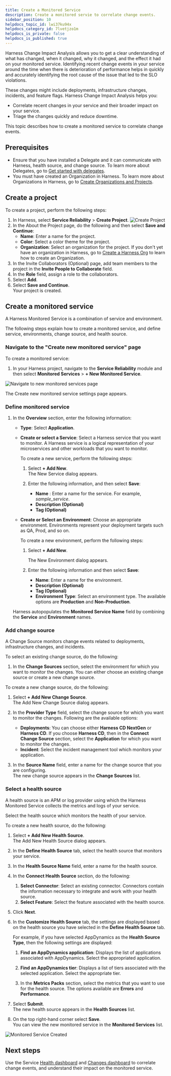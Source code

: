 ```yaml
---
title: Create a Monitored Service
description: Create a monitored servie to correlate change events.
sidebar_position: 10
helpdocs_topic_id: lwi37ku94x
helpdocs_category_id: 7lvetjzo1m
helpdocs_is_private: false
helpdocs_is_published: true
---
```


Harness Change Impact Analysis allows you to get a clear understanding of what has changed, when it changed, why it changed, and the effect it had on your monitored service.  Identifying recent change events in your service around the time when there is deterioration of performance helps in quickly and accurately identifying the root cause of the issue that led to the SLO violations.

These changes might include deployments, infrastructure changes, incidents, and feature flags. Harness Change Impact Analysis helps you: 

- Correlate recent changes in your service and their broader impact on your service.
- Triage the changes quickly and reduce downtime.

This topic describes how to create a monitored service to correlate change events.


## Prerequisites

- Ensure that you have installed a Delegate and it can communicate with Harness, health source, and change source. To learn more about Delegates, go to [Get started with delegates](https://developer.harness.io/docs/category/get-started-with-delegates).
- You must have created an Organization in Harness. To learn more about Organizations in Harness, go to [Create Organizations and Projects](https://developer.harness.io/docs/platform/organizations-and-projects/create-an-organization).

## Create a project
To create a project, perform the following steps:

1. In Harness, select **Service Reliability** > **Create Project**.
   ![Create Project](./static/change-impact-create-project-navigate.png)
2. In the About the Project page, do the following and then select **Save and Continue**: 
   - **Name**: Enter a name for the project.
   - **Color**: Select a color theme for the project.
   - **Organization**: Select an organization for the project. If you don't yet have an organization in Harness, go to [Create a Harness Org](https://developer.harness.io/docs/platform/organizations-and-projects/create-an-organization#step-1-create-a-harness-org) to learn how to create an Organization.
3. In the Invite Collaborators (Optional) page, add team members to the project in the **Invite People to Collaborate** field.
4. In the **Role** field, assign a role to the collaborators.
5. Select **Add**.
6. Select **Save and Continue**.  
   Your project is created.


## Create a monitored service

A Harness Monitored Service is a combination of service and environment.

The following steps explain how to create a monitored service, and define service, environments, change source, and health source.


### Navigate to the "Create new monitored service" page

To create a monitored service:

1. In your Harness project, navigate to the **Service Reliability** module and then select **Monitored Services** > **+ New Monitored Service**.

![Navigate to new monitored services page](./static/change-impact-moniterdservice-navigate.png)

The Create new monitored service settings page appears.


### Define monitored service

1. In the **Overview** section, enter the following information:
    * **Type**: Select **Application**.
    * **Create or select a Service**: Select a Harness service that you want to monitor. A Harness service is a logical representation of your microservices and other workloads that you want to monitor.

      To create a new service, perform the following steps:
        
      1. Select **+ Add New**.  
        The New Service dialog appears.
      2. Enter the following information, and then select **Save**:
       
          *  **Name** : Enter a name for the service. For example, _sample_service_.
          *  **Description (Optional)**
          *  **Tag (Optional)** 

    * **Create or Select an Environment**: Choose an appropriate environment. Environments represent your deployment targets such as QA, Prod, and so on.
  
        To create a new environment, perform the following steps:
    
      1. Select **+ Add New**. 
     
         The New Environment dialog appears.
      2. Enter the following information and then select **Save**:

            * **Name**: Enter a name for the environment.
            * **Description (Optional)**
            * **Tag (Optional)**
            * **Environment Type**: Select an environment type. The available options are **Production** and **Non-Production**.

    Harness autopopulates the **Monitored Service Name** field by combining the **Service** and **Environment** names.


### Add change source

A Change Source monitors change events related to deployments, infrastructure changes, and incidents.  

To select an existing change source, do the following:

1. In the **Change Sources** section, select the environment for which you want to monitor the changes. You can either choose an existing change source or create a new change source.  
 
To create a new change source, do the following:

1. Select **+ Add New Change Source**.  
   The Add New Change Source dialog appears.  

2. In the **Provider Type** field, select the change source for which you want to monitor the changes. Following are the available options:  

    - **Deployments**: You can choose either **Harness CD NextGen** or **Harness CD**. If you choose **Harness CD**, then in the **Connect Change Source** section, select the **Application** for which you want to monitor the changes.  
    - **Incident**: Select the incident management tool which monitors your application.

3. In the **Source Name** field, enter a name for the change source that you are configuring.  
The new change source appears in the **Change Sources** list.


### Select a health source

A health source is an APM or log provider using which the Harness Monitored Service collects the metrics and logs of your service. 

Select the health source which monitors the health of your service.

To create a new health source, do the following:  

1. Select **+ Add New Health Source**.  
   The Add New Health Source dialog appears.

2. In the **Define Health Source** tab, select the health source that monitors your service.
   
3. In the **Health Source Name** field, enter a name for the health source.
   
4. In the **Connect Health Source** section, do the following:
    1. **Select Connector**: Select an existing connector. Connectors contain the information necessary to integrate and work with your health source.
    2. **Select Feature**: Select the feature associated with the health source.
   
5. Click **Next**.
   
6. In the **Customize Health Source** tab, the settings are displayed based on the health source you have selected in the **Define Health Source** tab.  
   
   For example, if you have selected AppDynamics as the **Health Source Type**, then the following settings are displayed:

   1. **Find an AppDynamics application**: Displays the list of applications associated with AppDynamics. Select the appropriated application.
   
   2. **Find an AppDynamics tier**: Displays a list of tiers associated with the selected application. Select the appropriate tier.
   
   3. In the **Metrics Packs** section, select the metrics that you want to use for the health source. The options available are **Errors** and **Performance**.
   
7. Select **Submit**.  
   The new health source appears in the **Health Sources** list.
   
8.   On the top right-hand corner select **Save**.  
    You can view the new monitored service in the **Monitored Services** list.

   ![Monitored Service Created](./static/change-impact-moniterdservice-created.png)

## Next steps

Use the Service [Health dashboard](change-impact-analysis-service-health-dashboard.md) and [Changes dashboard](change-impact-analysis-changes-dash-board.md) to correlate change events, and understand their impact on the monitored service.